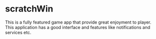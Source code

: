 # scratchWin

This is a fully featured game app that provide great enjoyment to player. 
This application has a good interface and features like notifications and services etc.
